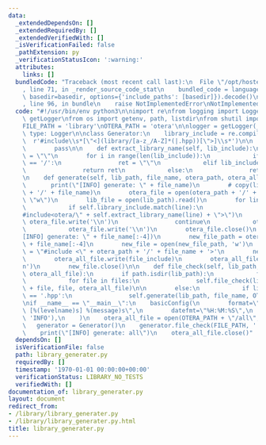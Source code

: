```yaml
---
data:
  _extendedDependsOn: []
  _extendedRequiredBy: []
  _extendedVerifiedWith: []
  _isVerificationFailed: false
  _pathExtension: py
  _verificationStatusIcon: ':warning:'
  attributes:
    links: []
  bundledCode: "Traceback (most recent call last):\n  File \"/opt/hostedtoolcache/Python/3.10.5/x64/lib/python3.10/site-packages/onlinejudge_verify/documentation/build.py\"\
    , line 71, in _render_source_code_stat\n    bundled_code = language.bundle(stat.path,\
    \ basedir=basedir, options={'include_paths': [basedir]}).decode()\n  File \"/opt/hostedtoolcache/Python/3.10.5/x64/lib/python3.10/site-packages/onlinejudge_verify/languages/python.py\"\
    , line 96, in bundle\n    raise NotImplementedError\nNotImplementedError\n"
  code: "#!/usr/bin/env python3\n\nimport re\nfrom logging import Logger, basicConfig,\
    \ getLogger\nfrom os import getenv, path, listdir\nfrom shutil import copy\n\n\
    FILE_PATH = 'library'\nOTERA_PATH = 'otera'\n\nlogger = getLogger(__name__)  #\
    \ type: Logger\n\nclass Generator:\n    library_include = re.compile(\n      \
    \  r'#include\\s*[\"<](library/[a-z_/A-Z]*(|.hpp))[\">]\\s*')\n\n    def __init__(self):\n\
    \        pass\n\n    def extract_library_name(self, lib_include):\n        ret\
    \ = \"\"\n        for i in range(len(lib_include)):\n            if lib_include[i]\
    \ == '/':\n                ret = \"\"\n            elif lib_include[i] == '.':\n\
    \                return ret\n            else:\n                ret += lib_include[i]\n\
    \n    def generate(self, lib_path, file_name, otera_path, otera_all_file):\n \
    \       print(\"[INFO] generate: \" + file_name)\n        # copy(lib_path, otera_path\
    \ + '/' + file_name)\n        otera_file = open(otera_path + '/' + file_name,\
    \ \"w\")\n        lib_file = open(lib_path).read()\n        for line in lib_file.splitlines():\n\
    \            if self.library_include.match(line):\n                otera_file.write(\"\
    #include<otera/\" + self.extract_library_name(line) + \">\")\n               \
    \ otera_file.write('\\n')\n                continue\n            otera_file.write(line)\n\
    \            otera_file.write('\\n')\n        otera_file.close()\n        print(\"\
    [INFO] generate: \" + file_name[:-4])\n        new_file_path = otera_path + '/'\
    \ + file_name[:-4]\n        new_file = open(new_file_path, 'w')\n        file_include\
    \ = \"#include <\" + otera_path + '/' + file_name + '>'\n        new_file.write(file_include)\n\
    \        otera_all_file.write(file_include)\n        otera_all_file.write('\\\
    n')\n        new_file.close()\n\n    def file_check(self, lib_path, file_name,\
    \ otera_all_file):\n        if path.isdir(lib_path):\n            files = listdir(lib_path)\n\
    \            for file in files:\n                self.file_check(lib_path + '/'\
    \ + file, file, otera_all_file)\n\n        else:\n            if lib_path[-4:]\
    \ == '.hpp':\n                self.generate(lib_path, file_name, OTERA_PATH, otera_all_file)\n\
    \nif __name__ == \"__main__\":\n    basicConfig(\n        format=\"%(asctime)s\
    \ [%(levelname)s] %(message)s\",\n        datefmt=\"%H:%M:%S\",\n        level=getenv('LOG_LEVEL',\
    \ 'INFO'),\n    )\n    otera_all_file = open(OTERA_PATH + \"/all\", \"w\")\n \
    \   generator = Generator()\n    generator.file_check(FILE_PATH, '', otera_all_file)\n\
    \    print(\"[INFO] generate: all\")\n    otera_all_file.close()"
  dependsOn: []
  isVerificationFile: false
  path: library_generater.py
  requiredBy: []
  timestamp: '1970-01-01 00:00:00+00:00'
  verificationStatus: LIBRARY_NO_TESTS
  verifiedWith: []
documentation_of: library_generater.py
layout: document
redirect_from:
- /library/library_generater.py
- /library/library_generater.py.html
title: library_generater.py
---
```

